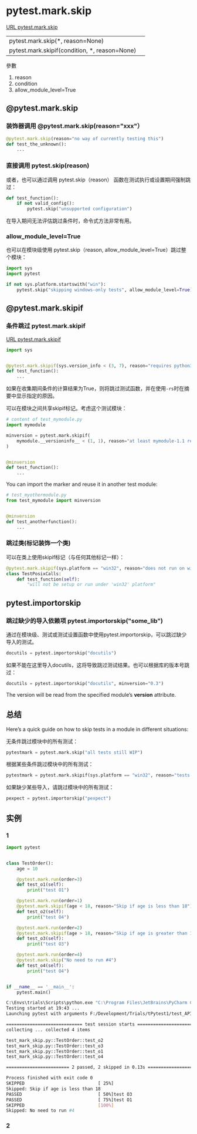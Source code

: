# pytest.mark.skip
[URL pytest.mark.skip](https://docs.pytest.org/en/stable/reference.html#pytest.mark.skip)

|                                               |     |
| --------------------------------------------- | --- |
| pytest.mark.skip(*, reason=None)              |     |
| pytest.mark.skipif(condition, *, reason=None) |     |

參數
1. reason
2. condition
3. allow_module_level=True


## @pytest.mark.skip
### 装饰器调用 @pytest.mark.skip(reason="xxx"）
```py
@pytest.mark.skip(reason="no way of currently testing this")
def test_the_unknown():
    ...
```


### 直接调用 pytest.skip(reason)
或者，也可以通过调用 pytest.skip（reason） 函数在测试执行或设置期间强制跳过：
```py
def test_function():
    if not valid_config():
        pytest.skip("unsupported configuration")
```

在导入期间无法评估跳过条件时，命令式方法非常有用。



### allow_module_level=True
也可以在模块级使用 pytest.skip（reason, allow_module_level=True）跳过整个模块：
```py
import sys
import pytest

if not sys.platform.startswith("win"):
    pytest.skip("skipping windows-only tests", allow_module_level=True)
```



## @pytest.mark.skipif

### 条件跳过 pytest.mark.skipif
[URL pytest.mark.skipif](https://docs.pytest.org/en/stable/reference.html#pytest.mark.skipif)


```py
import sys


@pytest.mark.skipif(sys.version_info < (3, 7), reason="requires python3.7 or higher")
def test_function():
    ...
```

如果在收集期间条件的计算结果为True，则将跳过测试函数，并在使用`-rs`时在摘要中显示指定的原因。

可以在模块之间共享skipif标记。考虑这个测试模块：
```py
# content of test_mymodule.py
import mymodule

minversion = pytest.mark.skipif(
    mymodule.__versioninfo__ < (1, 1), reason="at least mymodule-1.1 required"
)


@minversion
def test_function():
    ...
```

You can import the marker and reuse it in another test module:
```py
# test_myothermodule.py
from test_mymodule import minversion


@minversion
def test_anotherfunction():
    ...
```



### 跳过类(标记装饰一个类)

可以在类上使用skipif标记（与任何其他标记一样）：

```py
@pytest.mark.skipif(sys.platform == "win32", reason="does not run on windows")
class TestPosixCalls:
    def test_function(self):
        "will not be setup or run under 'win32' platform"
```




## pytest.importorskip
### 跳过缺少的导入依赖项 pytest.importorskip("some_lib")

通过在模块级、测试或测试设置函数中使用pytest.importorskip，可以跳过缺少导入的测试。

```py
docutils = pytest.importorskip("docutils")
```

如果不能在这里导入docutils，这将导致跳过测试结果。也可以根据库的版本号跳过：

```py
docutils = pytest.importorskip("docutils", minversion="0.3")
```

The version will be read from the specified module’s __version__ attribute.




## 总结
Here’s a quick guide on how to skip tests in a module in different situations:

无条件跳过模块中的所有测试：
```py
pytestmark = pytest.mark.skip("all tests still WIP")
```

根据某些条件跳过模块中的所有测试：
```py
pytestmark = pytest.mark.skipif(sys.platform == "win32", reason="tests for linux only")
```

如果缺少某些导入，请跳过模块中的所有测试：
```py
pexpect = pytest.importorskip("pexpect")
```




## 实例

### 1

```py
import pytest


class TestOrder():
    age = 10

    @pytest.mark.run(order=3)
    def test_o1(self):
        print("test O1")

    @pytest.mark.run(order=1)
    @pytest.mark.skipif(age < 18, reason="Skip if age is less than 18")
    def test_o2(self):
        print("test O4")

    @pytest.mark.run(order=2)
    @pytest.mark.skipif(age > 18, reason="Skip if age is greater than 18")
    def test_o3(self):
        print("test O3")

    @pytest.mark.run(order=4)
    @pytest.mark.skip("No need to run #4")
    def test_o4(self):
        print("test O4")


if __name__ == '__main__':
    pytest.main()

```

```sh
C:\Envs\trials\Scripts\python.exe "C:\Program Files\JetBrains\PyCharm Community Edition 2020.2\plugins\python-ce\helpers\pycharm\_jb_pytest_runner.py" --path F:/Development/Trials/tPytest1/test_APIs/test_mark_skip.py
Testing started at 19:43 ...
Launching pytest with arguments F:/Development/Trials/tPytest1/test_APIs/test_mark_skip.py --no-header --no-summary -q in F:\Development\Trials\tPytest1\test_APIs

============================= test session starts =============================
collecting ... collected 4 items

test_mark_skip.py::TestOrder::test_o2 
test_mark_skip.py::TestOrder::test_o3 
test_mark_skip.py::TestOrder::test_o1 
test_mark_skip.py::TestOrder::test_o4 

======================== 2 passed, 2 skipped in 0.13s =========================

Process finished with exit code 0
SKIPPED                            [ 25%]
Skipped: Skip if age is less than 18
PASSED                             [ 50%]test O3
PASSED                             [ 75%]test O1
SKIPPED                            [100%]
Skipped: No need to run #4

```

### 2

```py

```

```sh

```

